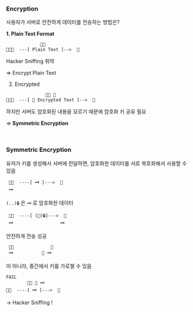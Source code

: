 ### **Encryption**

사용자가 서버로 안전하게 데이터를 전송하는 방법은?

**1. Plain Text Format**

```
             🥷🏼
👩🏻‍💻  ---[ Plain Text ]-->  💾
```

Hacker Sniffing 취약

=> Encrypt Plain Text


2. Encrypted

```
               🥷🏼 📄
👩🏻‍💻  ---[ 📄 Encrypted Text ]-->  💾
```

하지만 서버도 암호화된 내용을 모르기 때문에 암호화 키 공유 필요

=> **Symmetric Encryption**

<br>

### **Symmetric Encryption**

유저가 키를 생성해서 서버에 전달하면, 암호화한 데이터를 서로 복호화해서 사용할 수 있음 

```
 👩🏻‍  ----[ 🗝️ ]--->  💾
 🗝️
```

`(..)🔒` 은 `🗝️` 로 암호화한 데이터

```
 👩🏻‍  ----[ (📄)🔒]--->  💾
 🗝️                  🗝️
```

안전하게 전송 성공

```
 👩🏻‍              💾
 🗝️           ️📄 🗝
```

이 아니라, 중간에서 키를 가로챌 수 있음

```
FAIL
        🥷🏼 📄 🗝️
👩🏻‍  ----[ 🗝️ ]--->  💾
```

→ Hacker Sniffing !

